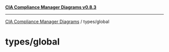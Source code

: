 [**CIA Compliance Manager Diagrams v0.8.3**](../../README.md)

***

[CIA Compliance Manager Diagrams](../../modules.md) / types/global

# types/global
